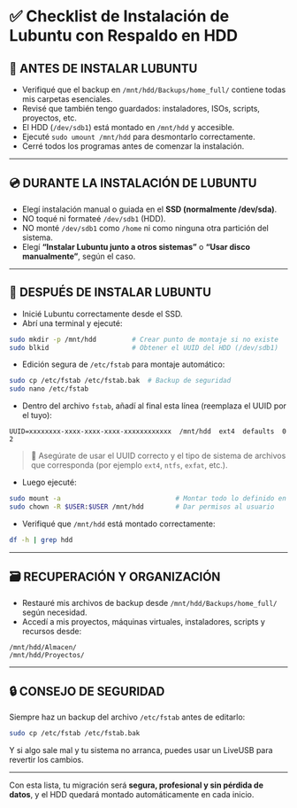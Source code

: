 
# ✅ **Checklist de Instalación de Lubuntu con Respaldo en HDD**


## 🔐 ANTES DE INSTALAR LUBUNTU

* Verifiqué que el backup en `/mnt/hdd/Backups/home_full/` contiene todas mis carpetas esenciales.
* Revisé que también tengo guardados: instaladores, ISOs, scripts, proyectos, etc.
* El HDD (`/dev/sdb1`) está montado en `/mnt/hdd` y accesible.
* Ejecuté `sudo umount /mnt/hdd` para desmontarlo correctamente.
* Cerré todos los programas antes de comenzar la instalación.

---

## 💿 DURANTE LA INSTALACIÓN DE LUBUNTU

* Elegí instalación manual o guiada en el **SSD (normalmente /dev/sda)**.
* NO toqué ni formateé `/dev/sdb1` (HDD).
* NO monté `/dev/sdb1` como `/home` ni como ninguna otra partición del sistema.
* Elegí **“Instalar Lubuntu junto a otros sistemas”** o **“Usar disco manualmente”**, según el caso.

---

## 🔁 DESPUÉS DE INSTALAR LUBUNTU

* Inicié Lubuntu correctamente desde el SSD.
* Abrí una terminal y ejecuté:

```bash
sudo mkdir -p /mnt/hdd         # Crear punto de montaje si no existe
sudo blkid                     # Obtener el UUID del HDD (/dev/sdb1)
```

* Edición segura de `/etc/fstab` para montaje automático:

```bash
sudo cp /etc/fstab /etc/fstab.bak  # Backup de seguridad
sudo nano /etc/fstab
```

* Dentro del archivo `fstab`, añadí al final esta línea (reemplaza el UUID por el tuyo):

```
UUID=xxxxxxxx-xxxx-xxxx-xxxx-xxxxxxxxxxxx  /mnt/hdd  ext4  defaults  0  2
```

> 📌 Asegúrate de usar el UUID correcto y el tipo de sistema de archivos que corresponda (por ejemplo `ext4`, `ntfs`, `exfat`, etc.).

* Luego ejecuté:

```bash
sudo mount -a                             # Montar todo lo definido en fstab
sudo chown -R $USER:$USER /mnt/hdd        # Dar permisos al usuario
```

* Verifiqué que `/mnt/hdd` está montado correctamente:

```bash
df -h | grep hdd
```

---

## 🗃️ RECUPERACIÓN Y ORGANIZACIÓN

* Restauré mis archivos de backup desde `/mnt/hdd/Backups/home_full/` según necesidad.
* Accedí a mis proyectos, máquinas virtuales, instaladores, scripts y recursos desde:

```
/mnt/hdd/Almacen/
/mnt/hdd/Proyectos/
```

---

## 🔒 CONSEJO DE SEGURIDAD

Siempre haz un backup del archivo `/etc/fstab` antes de editarlo:

```bash
sudo cp /etc/fstab /etc/fstab.bak
```

Y si algo sale mal y tu sistema no arranca, puedes usar un LiveUSB para revertir los cambios.

---

Con esta lista, tu migración será **segura, profesional y sin pérdida de datos**, y el HDD quedará montado automáticamente en cada inicio.
